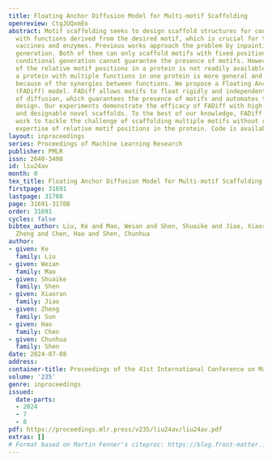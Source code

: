 ```yaml
---
title: Floating Anchor Diffusion Model for Multi-motif Scaffolding
openreview: CtgJUQxmEo
abstract: Motif scaffolding seeks to design scaffold structures for constructing proteins
  with functions derived from the desired motif, which is crucial for the design of
  vaccines and enzymes. Previous works approach the problem by inpainting or conditional
  generation. Both of them can only scaffold motifs with fixed positions, and the
  conditional generation cannot guarantee the presence of motifs. However, prior knowledge
  of the relative motif positions in a protein is not readily available, and constructing
  a protein with multiple functions in one protein is more general and significant
  because of the synergies between functions. We propose a Floating Anchor Diffusion
  (FADiff) model. FADiff allows motifs to float rigidly and independently in the process
  of diffusion, which guarantees the presence of motifs and automates the motif position
  design. Our experiments demonstrate the efficacy of FADiff with high success rates
  and designable novel scaffolds. To the best of our knowledge, FADiff is the first
  work to tackle the challenge of scaffolding multiple motifs without relying on the
  expertise of relative motif positions in the protein. Code is available at https://github.com/aim-uofa/FADiff.
layout: inproceedings
series: Proceedings of Machine Learning Research
publisher: PMLR
issn: 2640-3498
id: liu24av
month: 0
tex_title: Floating Anchor Diffusion Model for Multi-motif Scaffolding
firstpage: 31691
lastpage: 31708
page: 31691-31708
order: 31691
cycles: false
bibtex_author: Liu, Ke and Mao, Weian and Shen, Shuaike and Jiao, Xiaoran and Sun,
  Zheng and Chen, Hao and Shen, Chunhua
author:
- given: Ke
  family: Liu
- given: Weian
  family: Mao
- given: Shuaike
  family: Shen
- given: Xiaoran
  family: Jiao
- given: Zheng
  family: Sun
- given: Hao
  family: Chen
- given: Chunhua
  family: Shen
date: 2024-07-08
address:
container-title: Proceedings of the 41st International Conference on Machine Learning
volume: '235'
genre: inproceedings
issued:
  date-parts:
  - 2024
  - 7
  - 8
pdf: https://proceedings.mlr.press/v235/liu24av/liu24av.pdf
extras: []
# Format based on Martin Fenner's citeproc: https://blog.front-matter.io/posts/citeproc-yaml-for-bibliographies/
---
```

